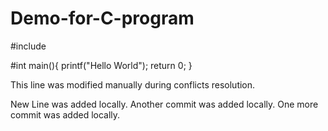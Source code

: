 # Demo-for-C-program

#include <stdio>
  
#int main(){
  printf("Hello World");
  return 0;
  }

This line was modified manually during conflicts resolution.

New Line was added locally.
Another commit was added locally.
One more commit was added locally.